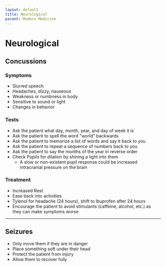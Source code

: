 ```yaml
---
layout: default
title: Neurological
parent: Modern Medicine
---
```


# Neurological

## Concussions

### Symptoms
- Slurred speech
- Headaches, dizzy, nauseous
- Weakness or numbness in body
- Sensitive to sound or light
- Changes in behavior

### Tests
- Ask the patient what day, month, year, and day of week it is
- Ask the patient to spell the word "world" backwards
- Ask the patient to memorize a list of words and say it back to you
- Ask the patient to repeat a sequence of numbers back to you
- Ask the patient to say the months of the year in reverse order
- Check Pupils for dilation by shining a light into them
  - A slow or non-existent pupil response could be increased intracranial pressure on the brain

### Treatment
- Increased Rest
- Ease back into activities
- Tylenol for headache (24 hours), shift to Ibuprofen after 24 hours
- Encourage the patient to avoid stimulants (caffeine, alcohol, etc.) as they can make symptoms worse

---

## Seizures
- Only move them if they are in danger
- Place something soft under their head
- Protect the patient from injury
- Allow them to recover fully
